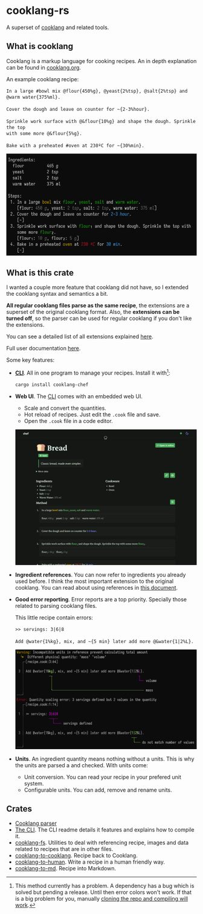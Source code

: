 # cooklang-rs

A superset of [cooklang](https://cooklang.org/) and related tools.

## What is cooklang
Cooklang is a markup language for cooking recipes. An in depth explanation can
be found in [cooklang.org](https://cooklang.org/).

An example cooklang recipe:
```cooklang
In a large #bowl mix @flour{450%g}, @yeast{2%tsp}, @salt{2%tsp} and
@warm water{375%ml}.

Cover the dough and leave on counter for ~{2-3%hour}.

Sprinkle work surface with @&flour{10%g} and shape the dough. Sprinkle the top
with some more @&flour{5%g}.

Bake with a preheated #oven at 230ºC for ~{30%min}.
```
![](./images/bread3.png)

## What is this crate
I wanted a couple more feature that cooklang did not have, so I extended the
cooklang syntax and semantics a bit.

**All regular cooklang files parse as the same recipe**, the extensions
are a superset of the original cooklang format. Also, the
**extensions can be turned off**, so the parser can be used for regular cooklang
if you don't like the extensions.

You can see a detailed list of all extensions explained [here](./docs/extensions.md).

Full user documentation [here](./docs/main.md).

Some key features:
- [**CLI**](./docs/cli.md). All in one program to manage your recipes.
  Install it with[^1]:
  ```sh
  cargo install cooklang-chef
  ```
[^1]: This method currently has a problem. A dependency has a bug which is solved
but pending a release. Until then error colors won't work. If that is a big
problem for you, manually [cloning the repo and compiling will work](./docs/cli.md#compiling-the-cli).

- **Web UI**. The [CLI](./docs/cli.md) comes with an embedded web UI.
  - Scale and convert the quantities.
  - Hot reload of recipes. Just edit the `.cook` file and save.
  - Open the `.cook` file in a code editor.
  
  ![](./images/webui.png)

- **Ingredient references**. You can now refer to ingredients you already used
  before. I think the most important extension to the original cooklang. You can
  read about using references in [this document](./docs/using_references.md).

- **Good error reporting**. Error reports are a top priority. Specially those 
  related to parsing cooklang files.

  This little recipe contain errors:
  ```cooklang
  >> servings: 3|6|8

  Add @water{1%kg}, mix, and ~{5 min} later add more @&water{1|2%L}.
  ```
  ![](./images/error_report.png)

- **Units**. An ingredient quantity means nothing without a units. This is why
  the units are parsed a and checked. With units come:
  - Unit conversion. You can read your recipe in your prefered unit system.
  - Configurable units. You can add, remove and rename units.

## Crates

- [Cooklang parser](./cooklang/)
- [The CLI](./cli/). The CLI readme details it features and explains how to
  compile it.
- [cooklang-fs](./cooklang-fs). Utilities to deal with referencing recipe, 
  images and data related to recipes that are in other files.
- [cooklang-to-cooklang](./cooklang-to-cooklang). Recipe back to Cooklang.
- [cooklang-to-human](./cooklang-to-human). Write a recipe in a human friendly way.
- [cooklang-to-md](./cooklang-to-md). Recipe into Markdown.
